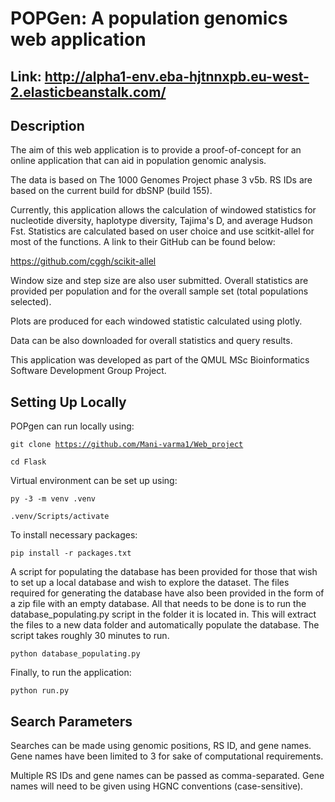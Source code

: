 # POPGen: A population genomics web application

## Link: http://alpha1-env.eba-hjtnnxpb.eu-west-2.elasticbeanstalk.com/

## Description

The aim of this web application is to provide a proof-of-concept for an online application that can aid in population genomic analysis.

The data is based on The 1000 Genomes Project phase 3 v5b. RS IDs are based on the current build for dbSNP (build 155). 

Currently, this application allows the calculation of windowed statistics for nucleotide diversity, haplotype diversity, Tajima's D, and average Hudson Fst. Statistics are calculated based on user choice and use scitkit-allel for most of the functions. A link to their GitHub can be found below:

https://github.com/cggh/scikit-allel

Window size and step size are also user submitted. Overall statistics are provided per population and for the overall sample set (total populations selected). 

Plots are produced for each windowed statistic calculated using plotly. 

Data can be also downloaded for overall statistics and query results.

This application was developed as part of the QMUL MSc Bioinformatics Software Development Group Project. 


## Setting Up Locally
POPgen can run locally using: 

<code>git clone https://github.com/Mani-varma1/Web_project</code> 

<code>cd Flask</code>   

Virtual environment can be set up using:  

<code>py -3 -m venv .venv</code>

<code>.venv/Scripts/activate</code>  

To install necessary packages: 

<code>pip install -r packages.txt</code>  

A script for populating the database has been provided for those that wish to set up a local database and wish to explore the dataset. The files required for generating the database have also been provided in the form of a zip file with an empty database. All that needs to be done is to run the database_populating.py script in the folder it is located in. This will extract the files to a new data folder and automatically populate the database. The script takes roughly 30 minutes to run.  

<code>python database_populating.py</code>

Finally, to run the application: 

<code>python run.py</code>  

## Search Parameters

Searches can be made using genomic positions, RS ID, and gene names. Gene names have been limited to 3 for sake of computational requirements. 

Multiple RS IDs and gene names can be passed as comma-separated. Gene names will need to be given using HGNC conventions (case-sensitive). 

